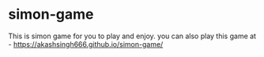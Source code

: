 # simon-game
This is simon game for you to play and enjoy.
you can also play this game at - https://akashsingh666.github.io/simon-game/

